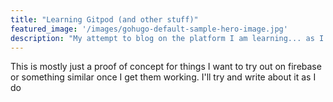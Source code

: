 ```yaml
---
title: "Learning Gitpod (and other stuff)"
featured_image: '/images/gohugo-default-sample-hero-image.jpg'
description: "My attempt to blog on the platform I am learning... as I learn"
---
```

This is mostly just a proof of concept for things I want to try out on firebase or something similar once I get them working.
I'll try and write about it as I do